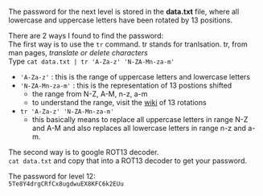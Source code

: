 The password for the next level is stored in the **data.txt** file, where all lowercase and uppercase letters have been rotated by 13 positions.

There are 2 ways I found to find the password:\
The first way is to use the `tr` command.  tr stands for tranlsation.  tr, from man pages, *translate or delete characters*\
Type `cat data.txt | tr 'A-Za-z' 'N-ZA-Mn-za-m'`
- `'A-Za-z'` : this is the range of uppercase letters and lowercase letters
- `'N-ZA-Mn-za-m'` : this is the representation of 13 postions shifted
    - the range from N-Z, A-M, n-z, a-m
    - to understand the range, visit the [wiki](https://en.wikipedia.org/wiki/ROT13) of 13 rotations
- `tr 'A-Za-z' 'N-ZA-Mn-za-m'`
    - this basically means to replace all uppercase letters in range N-Z and A-M and also replaces all lowercase letters in range n-z and a-m.


The second way is to google ROT13 decoder.\
`cat data.txt` and copy that into a ROT13 decoder to get your password.


The password for level 12:\
`5Te8Y4drgCRfCx8ugdwuEX8KFC6k2EUu`
